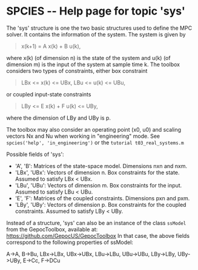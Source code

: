 # SPCIES -- Help page for topic 'sys'

The 'sys' structure is one the two basic structures used to 
define the MPC solver. It contains the information of the system.
The system is given by

> x(k+1) = A x(k) + B u(k),

where x(k) (of dimension n) is the state of the system and u(k) (of
dimension m) is the input of the system at sample time k.
The toolbox considers two types of constraints, either box constraint

> LBx <= x(k) <= UBx,
> LBu <= u(k) <= UBu,

or coupled input-state constraints

> LBy <= E x(k) + F u(k) <= UBy,

where the dimension of LBy and UBy is p.

The toolbox may also consider an operating point (x0, u0) and scaling
vectors Nx and Nu when working in "engineering" mode.
See `spcies('help', 'in_engineering')` or the `tutorial t03_real_systems.m`

Possible fields of 'sys':

- 'A', 'B': Matrices of the state-space model. Dimensions nxn and nxm.
- 'LBx', 'UBx': Vectors of dimension n. Box constraints for the state.
                Assumed to satisfy LBx < UBx.
- 'LBu', 'UBu': Vectors of dimension m. Box constraints for the input.
                Assumed to satisfy LBu < UBu.
- 'E', 'F': Matrices of the coupled constraints. Dimensions pxn and pxm.
- 'LBy', 'UBy': Vectors of dimension p. Box constraints for the coupled
                constraints. Assumed to satisfy LBy < UBy.

Instead of a structure, 'sys' can also be an instance of the class `ssModel`
from the GepocToolbox, available at: https://github.com/GepocUS/GepocToolbox
In that case, the above fields correspond to the following properties of ssModel:

A->A, B->Bu, LBx->LBx, UBx->UBx, LBu->LBu, UBu->UBu, LBy->LBy, UBy->UBy, E->Cc, F->DCu
